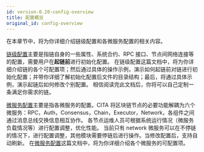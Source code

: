 ```yaml
---
id: version-0.20-config-overview
title: 配置概览
original_id: config-overview
---
```

在本章节中，将为你详细介绍链级配置和各微服务配置的相关内容。

[链级配置](./configuration/chain_config)主要是指链自身的一些属性、系统合约、RPC 接口、节点间网络连接等的配置，需要用户在**起链前**进行初始化配置。 在链级配置这篇文档中，将为你详细介绍链的各个可配置项；然后通过具体的操作示例，演示如何起链前对链进行初始化配置；并带你详细了解初始化配置后文件的目录结构；最后，将通过具体示例，演示起链后如何修改个别配置。 相信阅读完此文档后，你将可以自己定制一条满足你需求的链。

[微服务配置](./configuration/service-config)主要是指各微服务的配置。CITA 将区块链节点的必要功能解耦为六个微服务：RPC，Auth，Consensus，Chain，Executor，Network，各组件之间通过消息总线交换信息相互协作。 各节点运维人员可根据系统运行情况（微服务负载情况等）进行配置调整，优化性能。 当前只有 network 微服务可以在不停链的情况下，进行配置调整，其他模块需要停链后进行操作。当修改配置后，支持自动刷新。 在[微服务配置](./configuration/service-config)这篇文档中，将为你详细介绍各个微服务的可配置项。